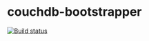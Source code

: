 # couchdb-bootstrapper

[![Build status](https://ci.appveyor.com/api/projects/status/github/natery2000-kube-infrastructure/couchdb-bootstrapper)](https://ci.appveyor.com/api/projects/status/github/natery2000-kube-infrastructure/couchdb-bootstrapper)